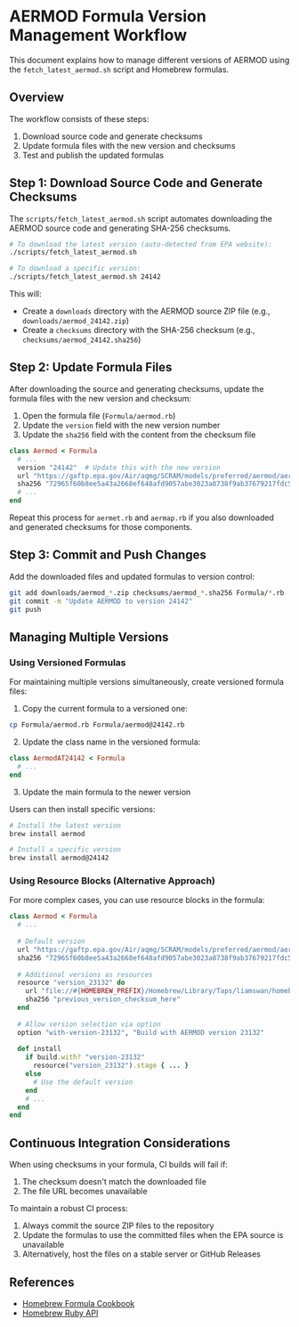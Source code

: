 # AERMOD Formula Version Management Workflow

This document explains how to manage different versions of AERMOD using the `fetch_latest_aermod.sh` script and Homebrew formulas.

## Overview

The workflow consists of these steps:

1. Download source code and generate checksums
2. Update formula files with the new version and checksums
3. Test and publish the updated formulas

## Step 1: Download Source Code and Generate Checksums

The `scripts/fetch_latest_aermod.sh` script automates downloading the AERMOD source code and generating SHA-256 checksums.

```bash
# To download the latest version (auto-detected from EPA website):
./scripts/fetch_latest_aermod.sh

# To download a specific version:
./scripts/fetch_latest_aermod.sh 24142
```

This will:
- Create a `downloads` directory with the AERMOD source ZIP file (e.g., `downloads/aermod_24142.zip`)
- Create a `checksums` directory with the SHA-256 checksum (e.g., `checksums/aermod_24142.sha256`)

## Step 2: Update Formula Files

After downloading the source and generating checksums, update the formula files with the new version and checksum:

1. Open the formula file (`Formula/aermod.rb`)
2. Update the `version` field with the new version number
3. Update the `sha256` field with the content from the checksum file

```ruby
class Aermod < Formula
  # ...
  version "24142"  # Update this with the new version
  url "https://gaftp.epa.gov/Air/aqmg/SCRAM/models/preferred/aermod/aermod_source.zip"
  sha256 "72965f60b8ee5a43a2668ef648afd9057abe3023a8738f9ab37679217fdc5940"  # Update this with the new checksum
  # ...
end
```

Repeat this process for `aermet.rb` and `aermap.rb` if you also downloaded and generated checksums for those components.

## Step 3: Commit and Push Changes

Add the downloaded files and updated formulas to version control:

```bash
git add downloads/aermod_*.zip checksums/aermod_*.sha256 Formula/*.rb
git commit -m "Update AERMOD to version 24142"
git push
```

## Managing Multiple Versions

### Using Versioned Formulas

For maintaining multiple versions simultaneously, create versioned formula files:

1. Copy the current formula to a versioned one:

```bash
cp Formula/aermod.rb Formula/aermod@24142.rb
```

2. Update the class name in the versioned formula:

```ruby
class AermodAT24142 < Formula
  # ...
end
```

3. Update the main formula to the newer version

Users can then install specific versions:

```bash
# Install the latest version
brew install aermod

# Install a specific version
brew install aermod@24142
```

### Using Resource Blocks (Alternative Approach)

For more complex cases, you can use resource blocks in the formula:

```ruby
class Aermod < Formula
  # ...
  
  # Default version
  url "https://gaftp.epa.gov/Air/aqmg/SCRAM/models/preferred/aermod/aermod_source.zip"
  sha256 "72965f60b8ee5a43a2668ef648afd9057abe3023a8738f9ab37679217fdc5940"
  
  # Additional versions as resources
  resource "version_23132" do
    url "file://#{HOMEBREW_PREFIX}/Homebrew/Library/Taps/liamswan/homebrew-brew-aermod/downloads/aermod_23132.zip"
    sha256 "previous_version_checksum_here"
  end
  
  # Allow version selection via option
  option "with-version-23132", "Build with AERMOD version 23132"
  
  def install
    if build.with? "version-23132"
      resource("version_23132").stage { ... }
    else
      # Use the default version
    end
    # ...
  end
end
```

## Continuous Integration Considerations

When using checksums in your formula, CI builds will fail if:

1. The checksum doesn't match the downloaded file
2. The file URL becomes unavailable

To maintain a robust CI process:

1. Always commit the source ZIP files to the repository
2. Update the formulas to use the committed files when the EPA source is unavailable
3. Alternatively, host the files on a stable server or GitHub Releases

## References

- [Homebrew Formula Cookbook](https://docs.brew.sh/Formula-Cookbook)
- [Homebrew Ruby API](https://rubydoc.brew.sh/)
